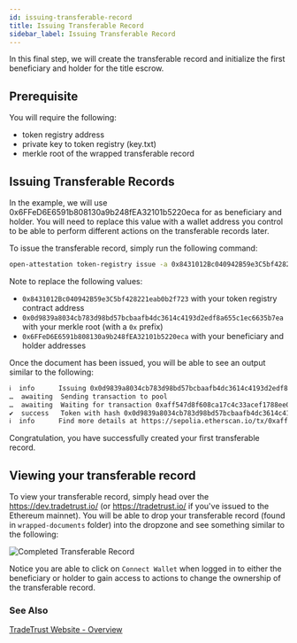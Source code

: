 ```yaml
---
id: issuing-transferable-record
title: Issuing Transferable Record
sidebar_label: Issuing Transferable Record
---
```


In this final step, we will create the transferable record and initialize the first beneficiary and holder for the title escrow.

## Prerequisite

You will require the following:

- token registry address
- private key to token registry (key.txt)
- merkle root of the wrapped transferable record

## Issuing Transferable Records

In the example, we will use 0x6FFeD6E6591b808130a9b248fEA32101b5220eca for as beneficiary and holder. You will need to replace this value with a wallet address you control to be able to perform different actions on the transferable records later.

To issue the transferable record, simply run the following command:

```sh
open-attestation token-registry issue -a 0x8431012Bc040942B59e3C5bf428221eab0b2f723 --tokenId 0x0d9839a8034cb783d98bd57bcbaafb4dc3614c4193d2edf8a655c1ec6635b7ea --beneficiary 0x6FFeD6E6591b808130a9b248fEA32101b5220eca --holder 0x6FFeD6E6591b808130a9b248fEA32101b5220eca -n sepolia -f key.txt
```

Note to replace the following values:

- `0x8431012Bc040942B59e3C5bf428221eab0b2f723` with your token registry contract address
- `0x0d9839a8034cb783d98bd57bcbaafb4dc3614c4193d2edf8a655c1ec6635b7ea` with your merkle root (with a `0x` prefix)
- `0x6FFeD6E6591b808130a9b248fEA32101b5220eca` with your beneficiary and holder addresses

Once the document has been issued, you will be able to see an output similar to the following:

```txt
ℹ  info      Issuing 0x0d9839a8034cb783d98bd57bcbaafb4dc3614c4193d2edf8a655c1ec6635b7ea to the initial recipient 0x6FFeD6E6591b808130a9b248fEA32101b5220eca and initial holder 0x6FFeD6E6591b808130a9b248fEA32101b5220eca in the registry 0x1E63411DC2fCd6Fab5EE938622f5f6A390F48272
…  awaiting  Sending transaction to pool
…  awaiting  Waiting for transaction 0xaff547d8f608ca17c4c33acef1788ee0b0cc177abb1efcb868250dbecdde46cf to be mined
✔  success   Token with hash 0x0d9839a8034cb783d98bd57bcbaafb4dc3614c4193d2edf8a655c1ec6635b7ea has been issued on 0x1E63411DC2fCd6Fab5EE938622f5f6A390F48272 with the initial recipient being 0x6FFeD6E6591b808130a9b248fEA32101b5220eca and initial holder 0x6FFeD6E6591b808130a9b248fEA32101b5220eca
ℹ  info      Find more details at https://sepolia.etherscan.io/tx/0xaff547d8f608ca17c4c33acef1788ee0b0cc177abb1efcb868250dbecdde46cf
```

Congratulation, you have successfully created your first transferable record.

## Viewing your transferable record

To view your transferable record, simply head over the https://dev.tradetrust.io/ (or https://tradetrust.io/ if you've issued to the Ethereum mainnet). You will be able to drop your transferable record (found in `wrapped-documents` folder) into the dropzone and see something similar to the following:

![Completed Transferable Record](/docs/tutorial/transferable-records/issuing-transferable-record/completed.png)

Notice you are able to click on `Connect Wallet` when logged in to either the beneficiary or holder to gain access to actions to change the ownership of the transferable record.

### See Also

[TradeTrust Website - Overview](/docs/topics/tradetrust-website/overview)
